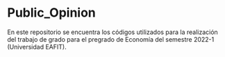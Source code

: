 # Public_Opinion
En este repositorio se encuentra los códigos utilizados para la realización del trabajo de grado para el pregrado de Economía del semestre 2022-1 (Universidad EAFIT). 
